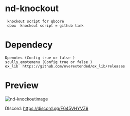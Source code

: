 # nd-knockout
     knockout script for qbcore
     qbox  knockout script = github link


# Dependecy
    Dpemotes (Config true or false )
    scully_emotemenu (Config true or false )
    ox_lib  https://github.com/overextended/ox_lib/releases
   
    
    
 # Preview
    
![nd-knockoutimage](https://i.imgur.com/BCMgi6A.png)




DIscord: https://discord.gg/F645VHYVZ9
